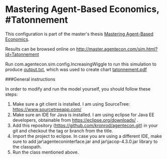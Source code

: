 # Mastering Agent-Based Economics, #Tatonnement

This configuration is part of the master's thesis [Mastering Agent-Based Economics](http://master.agentecon.com/thesis.pdf).

Results can be browsed online on http://master.agentecon.com/sim.html?id=Tatonnement

Run com.agentecon.sim.config.IncreasingWiggle to run this simulation to produce [output.txt](https://github.com/kronrod/agentecon/blob/Tatonnement/src/com/agentecon/sim/config/output.txt), which was used to create chart [tatonnement.pdf](https://github.com/kronrod/agentecon/blob/Tatonnement/chart/tatonnement.pdf)

###General instructions

In order to modify and run the model yourself, you should follow these steps:

1. Make sure a git client is installed. I am using SourceTree: https://www.sourcetreeapp.com/
2. Make sure an IDE for Java is installed. I am using eclipse for Java EE developers, obtainable from https://eclipse.org/downloads/ .
3. Add this repository (https://github.com/kronrod/agentecon.git) in your git and checkout the tag or branch from the title.
4. Import the project to eclipse. In case you are using a different IDE, make sure to add jar\agenteconinterface.jar and jar\jacop-4.3.0.jar library to the classpath.
5. Run the class mentioned above.